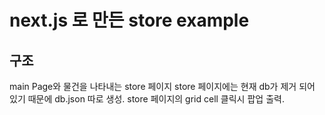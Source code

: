 # next.js 로 만든 store example

## 구조

main Page와 물건을 나타내는 store 페이지
store 페이지에는 현재 db가 제거 되어 있기 때문에 db.json 따로 생성.
store 페이지의 grid cell 클릭시 팝업 출력.
  